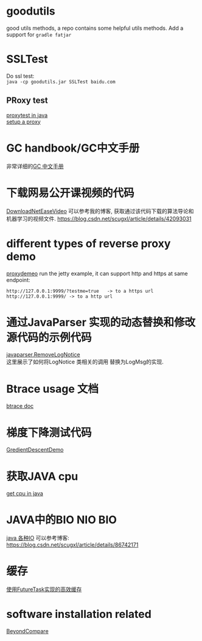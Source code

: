 # goodutils
good utils methods, a repo contains some helpful utils methods.
Add a support for 
`gradle fatjar`

# SSLTest
Do ssl test:<br>
`java -cp goodutils.jar SSLTest baidu.com`
## PRoxy test
[proxytest in java](src/network/ProxyTest.java)<br>
[setup a proxy](src/network/ConfigAProxyByCCProxy.md)

# GC handbook/GC中文手册
非常详细的[GC 中文手册](gc_handbook_zh.md)

# 下载网易公开课视频的代码
[DownloadNetEaseVideo](src/netease/DownloadNetEaseVideo.java)
可以参考我的博客, 获取通过该代码下载的算法导论和机器学习的视频文件.
https://blog.csdn.net/scugxl/article/details/42093031

# different types of reverse proxy demo
[proxydemeo](proxydemeo)
run the jetty example, it can support http and https at same endpoint:
```
http://127.0.0.1:9999/?testme=true   -> to a https url
http://127.0.0.1:9999/ -> to a http url
```

# 通过JavaParser 实现的动态替换和修改源代码的示例代码
[javaparser.RemoveLogNotice](src/javaparser/RemoveLogNotice.java) <br>
这里展示了如何将LogNotice 类相关的调用 替换为LogMsg的实现.

# Btrace usage 文档
[btrace doc](btrace_usage.md)

# 梯度下降测试代码
[GredientDescentDemo](src/GredientDescentDemo.java)

# 获取JAVA cpu
[get cpu in java](src/cpu/CpuTest.java)

# JAVA中的BIO NIO BIO
[java 各种IO](src/io/README.MD)
可以参考博客: https://blog.csdn.net/scugxl/article/details/86742171

# 缓存
[使用FutureTask实现的高效缓存](src/multithread/UseFutureTaskImplementedCache.java)


# software installation related

[BeyondCompare](softs/beyondCompare_onMac/readme.md)